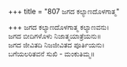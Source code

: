 +++
title = "807 ಜಗದ ಕಲ್ಯಾಣದೊಳಗಾತ್ಮ"

+++
ಜಗದ ಕಲ್ಯಾಣದೊಳಗಾತ್ಮ ಕಲ್ಯಾಣವನು।  
ಜಗದ ಬೀದಿಗಳೊಳು ನಿಜಾತ್ಮಯಾತ್ರೆಯನು॥  
ಜಗದ ಜೀವಿತದಿ ನಿಜಜೀವಿತದ ಪೂರ್ತಿಯನು।  
ಬಗೆಯಲರಿತವನೆ ಸುಖಿ - ಮಂಕುತಿಮ್ಮ॥  
